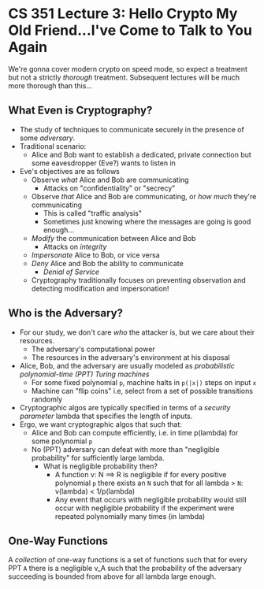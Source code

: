 # CS 351 Lecture 3: Hello Crypto My Old Friend...I've Come to Talk to You Again

We're gonna cover modern crypto on speed mode, so expect a treatment but not a strictly *thorough* treatment. Subsequent lectures will be much more thorough than this...

## What Even is Cryptography?

* The study of techniques to communicate securely in the presence of some *adversary*.
* Traditional scenario:
  * Alice and Bob want to establish a dedicated, private connection but some eavesdropper (Eve?) wants to listen in
* Eve's objectives are as follows
  * Observe *what* Alice and Bob are communicating
    * Attacks on "confidentiality" or "secrecy"
  * Observe *that* Alice and Bob are communicating, or *how much* they're communicating
    * This is called "traffic analysis"
    * Sometimes just knowing where the messages are going is good enough...
  * *Modify* the communication between Alice and Bob
    * Attacks on *integrity*
  * *Impersonate* Alice to Bob, or vice versa
  * *Deny* Alice and Bob the ability to communicate
    * *Denial of Service*
  * Cryptography traditionally focuses on preventing observation and detecting modification and impersonation!

## Who is the Adversary?

* For our study, we don't care *who* the attacker is, but we care about their resources.
  * The adversary's computational power
  * The resources in the adversary's environment at his disposal
* Alice, Bob, and the adversary are usually modeled as *probabilistic polynomial-time (PPT) Turing machines*
  * For some fixed polynomial `p`, machine halts in `p(|x|)` steps on input `x`
  * Machine can "flip coins" i.e, select from a set of possible transitions randomly
* Cryptographic algos are typically specified in terms of a *security parameter* lambda that specifies the length of inputs.
* Ergo, we want cryptographic algos that such that: 
  * Alice and Bob can compute efficiently, i.e. in time p(lambda) for some polynomial `p`
  * No (PPT) adversary can defeat with more than "negligible probability" for sufficiently large lambda.
    * What is negligible probability then?
      * A function v: N ==> R is negligible if for every positive polynomial `p` there exists an `N` such that for all lambda > `N`: v(lambda) < 1/p(lambda)
      * Any event that occurs with negligible probability would still occur with negligible probability if the experiment were repeated polynomially many times (in lambda)

## One-Way Functions

A *collection* of one-way functions is a set of functions such that for every PPT `A` there is a negligible v_A such that the probability of the adversary succeeding is bounded from above for all lambda large enough.